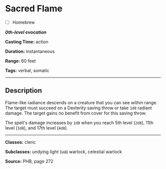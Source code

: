 # Sacred Flame

- [ ] Homebrew

***0th-level evocation***

**Casting Time:** action

**Duration:** instantaneous

**Range:** 60 feet

**Tags:** verbal, somatic

---

## Description
Flame-like radiance descends on a creature that you can see within range. The target must succeed on a Dexterity saving throw or take `1d8` radiant damage. The target gains no benefit from cover for this saving throw.

The spell's damage increases by `1d8` when you reach 5th level (`2d8`), 11th level (`3d8`), and 17th level (`4d8`).

---

**Classes:** cleric

**Subclasses:** undying light (ua) warlock, celestial warlock

**Source:** PHB, page 272
